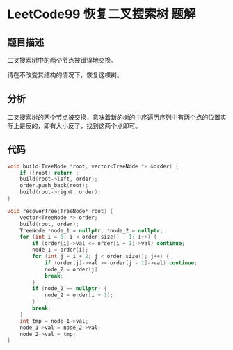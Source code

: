 # LeetCode99 恢复二叉搜索树 题解

## 题目描述

二叉搜索树中的两个节点被错误地交换。

请在不改变其结构的情况下，恢复这棵树。



## 分析

二叉搜索树的两个节点被交换，意味着新的树的中序遍历序列中有两个点的位置实际上是反的，即有大小反了，找到这两个点即可。



## 代码

```c++
void build(TreeNode *root, vector<TreeNode *> &order) {
    if (!root) return ;
    build(root->left, order);
    order.push_back(root);
    build(root->right, order);
}

void recoverTree(TreeNode* root) {
    vector<TreeNode *> order;
    build(root, order);
    TreeNode *node_1 = nullptr, *node_2 = nullptr;
    for (int i = 0; i < order.size() - 1; i++) {
        if (order[i]->val <= order[i + 1]->val) continue;
        node_1 = order[i];
        for (int j = i + 2; j < order.size(); j++) {
            if (order[j]->val >= order[j - 1]->val) continue;
            node_2 = order[j];
            break;
        }
        if (node_2 == nullptr) {
            node_2 = order[i + 1];
        }
        break;
    }
    int tmp = node_1->val;
    node_1->val = node_2->val;
    node_2->val = tmp;
}
```

